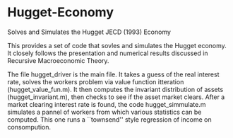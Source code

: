 # Hugget-Economy
Solves and Simulates the Hugget JECD (1993) Economy

This provides a set of code that sovles and simulates the Hugget economy. It closely follows the presentation and numerical results discussed in Recursive Macroeconomic Theory. 

The file hugget_driver is the main file. It takes a guess of the real interest rate, solves the workers problem via value function itteration (hugget_value_fun.m). It then computes the invariant distribution of assets (hugget_invariant.m), then checks to see if the asset market clears. After a market clearing interest rate is found, the code hugget_simmulate.m simulates a pannel of workers from which various statistics can be computed. This one runs a ``townsend'' style regression of income on consompution.
